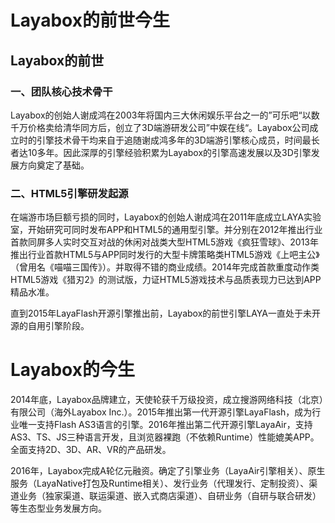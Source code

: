 # Layabox的前世今生



## Layabox的前世



###  一、团队核心技术骨干 

​        Layabox的创始人谢成鸿在2003年将国内三大休闲娱乐平台之一的”可乐吧“以数千万价格卖给清华同方后，创立了3D端游研发公司”中娱在线“。Layabox公司成立时的引擎技术骨干均来自于追随谢成鸿多年的3D端游引擎核心成员，时间最长者达10多年。因此深厚的引擎经验积累为Layabox的引擎高速发展以及3D引擎发展方向奠定了基础。

### 二、HTML5引擎研发起源

​        在端游市场巨额亏损的同时，Layabox的创始人谢成鸿在2011年底成立LAYA实验室，开始研究可同时发布APP和HTML5的通用型引擎。并分别在2012年推出行业首款同屏多人实时交互对战的休闲对战类大型HTML5游戏《疯狂雪球》、2013年推出行业首款HTML5与APP同时发行的大型卡牌策略类HTML5游戏《上吧主公》（曾用名《喵喵三国传》）。并取得不错的商业成绩。2014年完成首款重度动作类HTML5游戏《猎刃2》的测试版，力证HTML5游戏技术与品质表现力已达到APP精品水准。



直到2015年LayaFlash开源引擎推出前，Layabox的前世引擎LAYA一直处于未开源的自用引擎阶段。





# Layabox的今生

​        2014年底，Layabox品牌建立，天使轮获千万级投资，成立搜游网络科技（北京）有限公司（海外Layabox Inc.）。2015年推出第一代开源引擎LayaFlash，成为行业唯一支持Flash AS3语言的引擎。2016年推出第二代开源引擎LayaAir，支持AS3、TS、JS三种语言开发，且浏览器裸跑（不依赖Runtime）性能媲美APP。全面支持2D、3D、AR、VR的产品研发。



​        2016年，Layabox完成A轮亿元融资。确定了引擎业务（LayaAir引擎相关）、原生服务（LayaNative打包及Runtime相关）、发行业务（代理发行、定制投资）、渠道业务（独家渠道、联运渠道、嵌入式商店渠道）、自研业务（自研与联合研发）等生态型业务发展方向。

​        